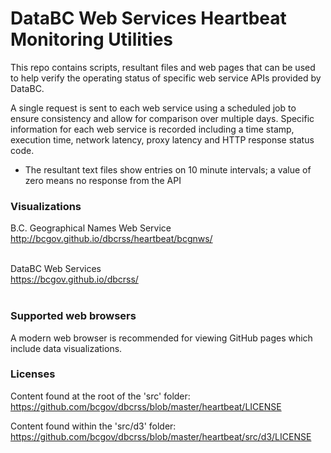 # DataBC Web Services Heartbeat Monitoring Utilities

This repo contains scripts, resultant files and web pages that can be used to help verify the operating status of specific web service APIs provided by DataBC. 

A single request is sent to each web service using a scheduled job to ensure consistency and allow for comparison over multiple days. Specific information for each web service is recorded including a time stamp, execution time, network latency, proxy latency and HTTP response status code.

* The resultant text files show entries on 10 minute intervals; a value of zero means no response from the API


### Visualizations

B.C. Geographical Names Web Service<br/>
http://bcgov.github.io/dbcrss/heartbeat/bcgnws/  <br/><br/>

DataBC Web Services<br/>
https://bcgov.github.io/dbcrss/<br/><br/>

### Supported web browsers

A modern web browser is recommended for viewing GitHub pages which include data visualizations.


### Licenses

Content found at the root of the 'src' folder:  <br/>
https://github.com/bcgov/dbcrss/blob/master/heartbeat/LICENSE  <br/>

Content found within the 'src/d3' folder:  <br/>
https://github.com/bcgov/dbcrss/blob/master/heartbeat/src/d3/LICENSE  <br/>
